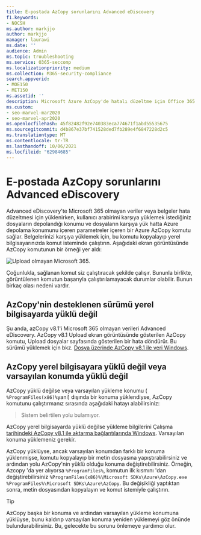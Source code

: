 ```yaml
---
title: E-postada AzCopy sorunlarını Advanced eDiscovery
f1.keywords:
- NOCSH
ms.author: markjjo
author: markjjo
manager: laurawi
ms.date: ''
audience: Admin
ms.topic: troubleshooting
ms.service: O365-seccomp
ms.localizationpriority: medium
ms.collection: M365-security-compliance
search.appverid:
- MOE150
- MET150
ms.assetid: ''
description: Microsoft Azure AzCopy'de hatalı düzeltme için Office 365 olmayan verileri yüklerken hata Advanced eDiscovery.
ms.custom:
- seo-marvel-mar2020
- seo-marvel-apr2020
ms.openlocfilehash: 45f82482f92e740383eca774671f1abd55535675
ms.sourcegitcommit: d4b867e37bf741528ded7fb289e4f6847228d2c5
ms.translationtype: MT
ms.contentlocale: tr-TR
ms.lasthandoff: 10/06/2021
ms.locfileid: "62984685"
---
```

# <a name="troubleshoot-azcopy-in-advanced-ediscovery"></a>E-postada AzCopy sorunlarını Advanced eDiscovery

Advanced eDiscovery'te Microsoft 365 olmayan veriler veya belgeler hata düzeltmesi için yüklenirken, kullanıcı arabirimi karşıya yüklemek istediğiniz dosyaların depolandığı konumu ve dosyaların karşıya yük hatta Azure depolama konumunu içeren parametreler içeren bir Azure AzCopy komutu sağlar. Belgelerinizi karşıya yüklemek için, bu komutu kopyalayıp yerel bilgisayarınızda komut isteminde çalıştırın.  Aşağıdaki ekran görüntüsünde AzCopy komutunun bir örneği yer aldı:

![Upload olmayan Microsoft 365.](../media/46ba68f6-af11-4e70-bb91-5fc7973516e3.png)

Çoğunlukla, sağlanan komut siz çalıştıracak şekilde çalışır. Bununla birlikte, görüntülenen komutun başarıyla çalıştırılamayacak durumlar olabilir. Bunun birkaç olası nedeni vardır.

## <a name="the-supported-version-of-azcopy-isnt-installed-on-the-local-computer"></a>AzCopy'nin desteklenen sürümü yerel bilgisayarda yüklü değil

Şu anda, azCopy v8.1'i Microsoft 365 olmayan verileri Advanced eDiscovery. AzCopy v8.1 Upload ekran görüntüsünde  gösterilen AzCopy komutu, Upload dosyalar sayfasında gösterilen bir hata döndürür. Bu sürümü yüklemek için bkz. [Dosya üzerinde AzCopy v8.1 ile veri Windows](/previous-versions/azure/storage/storage-use-azcopy).

## <a name="azcopy-isnt-installed-on-the-local-computer-or-its-not-installed-in-the-default-location"></a>AzCopy yerel bilgisayara yüklü değil veya varsayılan konumda yüklü değil

AzCopy yüklü değilse veya varsayılan yükleme konumu ( `%ProgramFiles(x86)%`yani) dışında bir konuma yüklendiyse, AzCopy komutunu çalıştırmanız sırasında aşağıdaki hatayı alabilirsiniz:

> Sistem belirtilen yolu bulamıyor.

AzCopy yerel bilgisayarda yüklü değilse yükleme bilgilerini Çalışma [tarihindeki AzCopy v8.1 ile aktarma bağlantılarında Windows](/previous-versions/azure/storage/storage-use-azcopy). Varsayılan konuma yüklemeniz gerekir.

AzCopy yüklüyse, ancak varsayılan konumdan farklı bir konuma yüklenmişse, komutu kopyalayıp bir metin dosyasına yapıştırabilirsiniz ve ardından yolu AzCopy'nin yüklü olduğu konuma değiştirebilirsiniz. Örneğin, Azcopy 'da yer alıyorsa `%ProgramFiles%`, komutun ilk kısmını 'dan değiştirebilirsiniz `%ProgramFiles(x86)%\Microsoft SDKs\Azure\AzCopy.exe` `%ProgramFiles%\Microsoft SDKs\Azure\AzCopy`. Bu değişikliği yaptıktan sonra, metin dosyasından kopyalayın ve komut istemiyle çalıştırın.

> [!TIP]
> AzCopy başka bir konuma ve ardından varsayılan yükleme konumuna yüklüyse, bunu kaldırıp varsayılan konuma yeniden yüklemeyi göz önünde bulundurabilirsiniz. Bu, gelecekte bu sorunu önlemeye yardımcı olur.